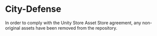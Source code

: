 # City-Defense

In order to comply with the Unity Store Asset Store agreement, any non-original assets have been removed from the repository. 
